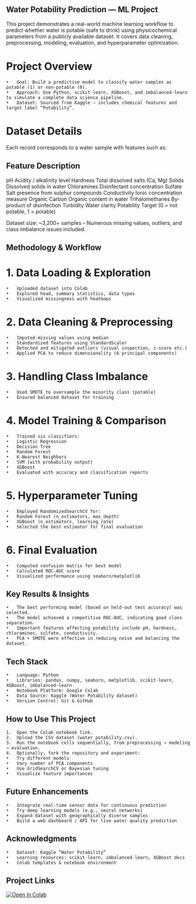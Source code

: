## Water Potability Prediction — ML Project


This project demonstrates a real-world machine learning workflow to predict whether water is potable (safe to drink) using physicochemical parameters from a publicly available dataset. It covers data cleaning, preprocessing, modeling, evaluation, and hyperparameter optimization.


# Project Overview

	•	Goal: Build a predictive model to classify water samples as potable (1) or non-potable (0).
	•	Approach: Use Python, scikit-learn, XGBoost, and imbalanced-learn to simulate a complete data science pipeline.
	•	Dataset: Sourced from Kaggle — includes chemical features and target label “Potability”.


# Dataset Details

Each record corresponds to a water sample with features such as:

## Feature	Description

pH	Acidity / alkalinity level
Hardness	Total dissolved salts (Ca, Mg)
Solids	Dissolved solids in water
Chloramines	Disinfectant concentration
Sulfate	Salt presence from sulphur compounds
Conductivity	Ionic concentration measure
Organic Carbon	Organic content in water
Trihalomethanes	By-product of disinfection
Turbidity	Water clarity
Potability	Target (0 = not potable, 1 = potable)

Dataset size: ~3,200+ samples
– Numerous missing values, outliers, and class imbalance issues included.


## Methodology & Workflow

# 1. Data Loading & Exploration
	•	Uploaded dataset into Colab
	•	Explored head, summary statistics, data types
	•	Visualized missingness with heatmaps

# 2. Data Cleaning & Preprocessing
	•	Imputed missing values using median
	•	Standardized features using StandardScaler
	•	Detected and mitigated outliers (visual inspection, z-score etc.)
	•	Applied PCA to reduce dimensionality (6 principal components)

# 3. Handling Class Imbalance
	•	Used SMOTE to oversample the minority class (potable)
	•	Ensured balanced dataset for training

# 4. Model Training & Comparison
	•	Trained six classifiers:
	•	Logistic Regression
	•	Decision Tree
	•	Random Forest
	•	K-Nearest Neighbors
	•	SVM (with probability output)
	•	XGBoost
	•	Evaluated with accuracy and classification reports

# 5. Hyperparameter Tuning
	•	Employed RandomizedSearchCV for:
	•	Random Forest (n_estimators, max_depth)
	•	XGBoost (n_estimators, learning_rate)
	•	Selected the best estimator for final evaluation

# 6. Final Evaluation
	•	Computed confusion matrix for best model
	•	Calculated ROC-AUC score
	•	Visualized performance using seaborn/matplotlib


## Key Results & Insights
	•	The best performing model (based on held-out test accuracy) was selected.
	•	The model achieved a competitive ROC-AUC, indicating good class separation.
	•	Important features affecting potability include pH, hardness, chloramines, sulfate, conductivity.
	•	PCA + SMOTE were effective in reducing noise and balancing the dataset.


## Tech Stack
	•	Language: Python
	•	Libraries: pandas, numpy, seaborn, matplotlib, scikit-learn, XGBoost, imbalanced-learn
	•	Notebook Platform: Google Colab
	•	Data Source: Kaggle (Water Potability dataset)
	•	Version Control: Git & GitHub


## How to Use This Project
	1.	Open the Colab notebook link.
	2.	Upload the CSV dataset (water_potability.csv).
	3.	Run the notebook cells sequentially, from preprocessing → modeling → evaluation.
	4.	Optionally, fork the repository and experiment:
	•	Try different models
	•	Vary number of PCA components
	•	Use GridSearchCV or Bayesian tuning
	•	Visualize feature importances


## Future Enhancements
	•	Integrate real-time sensor data for continuous prediction
	•	Try deep learning models (e.g., neural networks)
	•	Expand dataset with geographically diverse samples
	•	Build a web dashboard / API for live water quality prediction


## Acknowledgments
	•	Dataset: Kaggle “Water Potability”
	•	Learning resources: scikit-learn, imbalanced-learn, XGBoost docs
	•	Colab templates & notebook environment


## Project Links

[![Open In Colab](https://colab.research.google.com/assets/colab-badge.svg)](https://colab.research.google.com/drive/1Vt6MAKRpaRp_scRK_dInba9ca9MnC_iM#scrollTo=v3ThowS_6ats)
